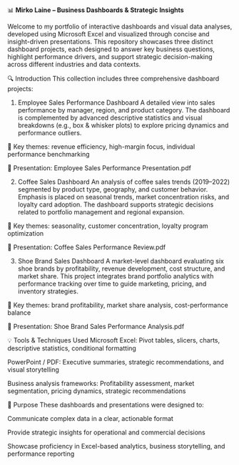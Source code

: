 📊 **Mirko Laine – Business Dashboards & Strategic Insights**


Welcome to my portfolio of interactive dashboards and visual data analyses, developed using Microsoft Excel and visualized through concise and insight-driven presentations. This repository showcases three distinct dashboard projects, each designed to answer key business questions, highlight performance drivers, and support strategic decision-making across different industries and data contexts.

🔍 Introduction
This collection includes three comprehensive dashboard projects:

1. Employee Sales Performance Dashboard
A detailed view into sales performance by manager, region, and product category. The dashboard is complemented by advanced descriptive statistics and visual breakdowns (e.g., box & whisker plots) to explore pricing dynamics and performance outliers.

🔑 Key themes: revenue efficiency, high-margin focus, individual performance benchmarking

📎 Presentation: Employee Sales Performance Presentation.pdf

2. Coffee Sales Dashboard
An analysis of coffee sales trends (2019–2022) segmented by product type, geography, and customer behavior. Emphasis is placed on seasonal trends, market concentration risks, and loyalty card adoption. The dashboard supports strategic decisions related to portfolio management and regional expansion.

🔑 Key themes: seasonality, customer concentration, loyalty program optimization

📎 Presentation: Coffee Sales Performance Review.pdf

3. Shoe Brand Sales Dashboard
A market-level dashboard evaluating six shoe brands by profitability, revenue development, cost structure, and market share. This project integrates brand portfolio analytics with performance tracking over time to guide marketing, pricing, and inventory strategies.

🔑 Key themes: brand profitability, market share analysis, cost-performance balance

📎 Presentation: Shoe Brand Sales Performance Analysis.pdf

💡 Tools & Techniques Used
Microsoft Excel: Pivot tables, slicers, charts, descriptive statistics, conditional formatting

PowerPoint / PDF: Executive summaries, strategic recommendations, and visual storytelling

Business analysis frameworks: Profitability assessment, market segmentation, pricing dynamics, strategic recommendations

🎯 Purpose
These dashboards and presentations were designed to:

Communicate complex data in a clear, actionable format

Provide strategic insights for operational and commercial decisions

Showcase proficiency in Excel-based analytics, business storytelling, and performance reporting
